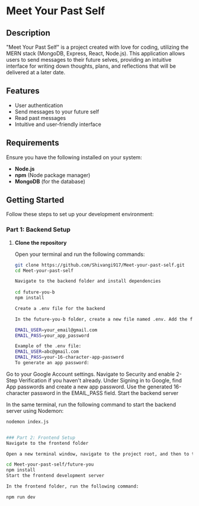# Meet Your Past Self

## Description

"Meet Your Past Self" is a project created with love for coding, utilizing the MERN stack (MongoDB, Express, React, Node.js). This application allows users to send messages to their future selves, providing an intuitive interface for writing down thoughts, plans, and reflections that will be delivered at a later date.

## Features

- User authentication
- Send messages to your future self
- Read past messages
- Intuitive and user-friendly interface

## Requirements

Ensure you have the following installed on your system:

- **Node.js**
- **npm** (Node package manager)
- **MongoDB** (for the database)

## Getting Started

Follow these steps to set up your development environment:

### Part 1: Backend Setup

1. **Clone the repository**

   Open your terminal and run the following commands:

   ```bash
   git clone https://github.com/Shivangi917/Meet-your-past-self.git
   cd Meet-your-past-self
   
   Navigate to the backend folder and install dependencies
      
   cd future-you-b
   npm install

   Create a .env file for the backend

   In the future-you-b folder, create a new file named .env. Add the following lines to it:

   EMAIL_USER=your_email@gmail.com
   EMAIL_PASS=your_app_password

   Example of the .env file:
   EMAIL_USER=abc@gmail.com
   EMAIL_PASS=your-16-character-app-password
   To generate an app password:

Go to your Google Account settings.
Navigate to Security and enable 2-Step Verification if you haven't already.
Under Signing in to Google, find App passwords and create a new app password.
Use the generated 16-character password in the EMAIL_PASS field.
Start the backend server

In the same terminal, run the following command to start the backend server using Nodemon:

   ```bash
   nodemon index.js


### Part 2: Frontend Setup
Navigate to the frontend folder

Open a new terminal window, navigate to the project root, and then to the frontend folder:

cd Meet-your-past-self/future-you
npm install
Start the frontend development server

In the frontend folder, run the following command:

npm run dev
